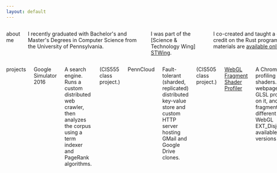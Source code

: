 ```yaml
---
layout: default
---
```


<div class="row"> <div class="large-12 columns">
<div class="panel"> <div class="row">

<div class="large-4 medium-4 columns"> <p class="header">about me</p>

I recently graduated with Bachelor's and Master's Degrees in Computer Science
from the University of Pennsylvania.

I was part of the [Science & Technology Wing] [STWing].

[stwing]: http://www.stwing.upenn.edu/

I co-created and taught a class, [CIS198][CIS198], which is a half-credit on the
Rust programming language. All course materials are [available online][CIS198]!

[CIS198]: http://cis198-2016f.github.io

I play video games, recently including Hyper Light Drifter, The Final Station,
and Zelda: Four Swords Adventure. I write about and take pictures of my food. I
like to cook.

I run with Arch Linux, i3, and vim. ([Dotfiles][dotfiles].)

[dotfiles]: https://github.com/terrynsun/dotfiles

</div>

<div class="large-8 medium-8 columns"> <p class="header">projects</p>

<p class="proj">Google Simulator 2016</p>

A search engine. Runs a custom distributed web crawler, then analyzes the corpus
using a term indexer and PageRank algorithms.

<p class="note">(CIS555 class project.)</p>

<p class="proj">PennCloud</p>

Fault-tolerant (sharded, replicated) distributed key-value store and custom HTTP
server hosting GMail and Google Drive clones.

<p class="note">(CIS505 class project.)</p>

<p class="proj"><a href="https://github.com/terrynsun/WebGL-Fragment-Shader-Profiler">
WebGL Fragment Shader Profiler</a></p>

A Chrome extension for profiling fragment shaders. This runs on a webpage,
accesses the GLSL programs running on it, and profile the fragment shader(s) over
different pixels. Uses WebGL EXT_Disjoint_Timer_Query, available on
pre-release versions of Chrome.

<p class="proj"><a href="https://github.com/rustoscript/js.rs">js.rs</a></p>

An interpreter for JavaScript written in Rust.

<p class="proj"><a href="http://elsie4.bitbucket.org">Elsie</a></p>

An LC4 (toy assembly language) assembler & simulator. Supports
live-updating full memory table and graphical map, and memory-mapped IO
registers for console (input/output) and video output.

<p class="proj"> <a href="https://github.com/terrynsun/CIS565-P3-CUDA-Path-Tracer">GPU Pathtracer</p>

Global illumination renderer with work-efficient stream compaction; antialiasing; subsurface scattering; refraction, diffuse, specular surfaces

<p class="note">(CIS565 class project.)</p>

<p class="proj">PortholesOS</p>
<p>A GuestOS, which spawns threads as child processes, capable of running a
basic shell (kernel signals, job control), and persistent filesystem.</p>
<p class="note">(CIS380: Operating Systems) </p>

{% comment %}
<p><a href="./projects">More projects!</a></p>
{% endcomment %}

</div>

</div> </div>

<div class="note">
  (Updated 1/17.)
</div>

</div> </div>
